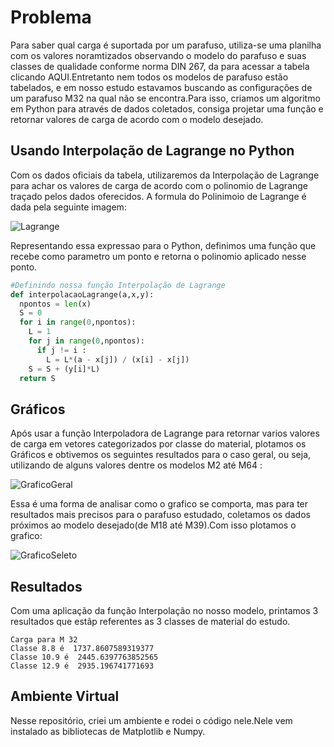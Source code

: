 # Problema
Para saber qual carga é suportada por um parafuso, utiliza-se uma planilha com os valores noramtizados observando o modelo do parafuso e suas classes de qualidade conforme norma
DIN 267, da para acessar a tabela clicando AQUI.Entretanto nem todos os modelos de parafuso estão tabelados, e em nosso estudo estavamos buscando as configurações de um parafuso M32 na qual não se encontra.Para isso, criamos um algoritmo em Python para através de dados coletados, consiga projetar uma função e retornar valores de carga de acordo com o modelo desejado.

## Usando Interpolação de Lagrange no Python
Com os dados oficiais da tabela, utilizaremos da Interpolação de Lagrange para achar os valores de carga de acordo com o polinomio de Lagrange traçado pelos dados oferecidos.
A formula do Polinimoio de Lagrange é dada pela seguinte imagem:

![Lagrange](http://2.bp.blogspot.com/-Q1sDUtfTd9c/VW3Qd2cqjmI/AAAAAAAAAdY/a3jUwqMWJWY/s1600/polinomio%2Binterpolador%2Blagrange%2Bgrau%2Bn.png) 

Representando essa expressao para o Python, definimos uma função que recebe como parametro um ponto e retorna  o polinomio aplicado nesse ponto.

```python
#Definindo nossa função Interpolação de Lagrange
def interpolacaoLagrange(a,x,y):
  npontos = len(x)
  S = 0
  for i in range(0,npontos):
    L = 1
    for j in range(0,npontos):
      if j != i :
        L = L*(a - x[j]) / (x[i] - x[j])
    S = S + (y[i]*L)
  return S
```

## Gráficos
Após usar a função Interpoladora de Lagrange para retornar varios valores de carga em vetores categorizados por classe do material, plotamos os Gráficos e obtivemos os seguintes resultados para o caso geral, ou seja, utilizando de alguns valores dentre os modelos M2 até M64 :

![GraficoGeral]()

Essa é uma forma de analisar como o grafico se comporta, mas para ter resultados mais precisos para o parafuso estudado, coletamos os dados próximos ao modelo desejado(de M18 até M39).Com isso plotamos o grafico:

![GraficoSeleto]()

## Resultados
Com uma aplicação da função Interpolação no nosso modelo, printamos 3 resultados que estãp referentes as 3 classes de material do estudo.
```
Carga para M 32
Classe 8.8 é  1737.8607589319377
Classe 10.9 é  2445.6397763852565
Classe 12.9 é  2935.196741771693
```

## Ambiente Virtual
Nesse repositório, criei um ambiente e rodei o código nele.Nele vem instalado as bibliotecas de Matplotlib e Numpy.

